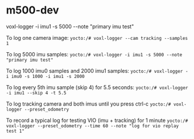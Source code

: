 # m500-dev


voxl-logger -i imu1 -s 5000 --note "primary imu test"

To log one camera image:
```yocto:/# voxl-logger --cam tracking --samples 1```

To log 5000 imu samples:
```yocto:/# voxl-logger -i imu1 -s 5000 --note "primary imu test"```

To log 1000 imu0 samples and 2000 imu1 samples:
```yocto:/# voxl-logger -i imu0 -s 1000 -i imu1 -s 2000```

To log every 5th imu sample (skip 4) for 5.5 seconds:
```yocto:/# voxl-logger -i imu1 --skip 4 -t 5.5```

To log tracking camera and both imus until you press ctrl-c
```yocto:/# voxl-logger --preset_odometry```

To record a typical log for testing VIO (imu + tracking) for 1 minute
```yocto:/# voxl-logger --preset_odometry --time 60 --note "log for vio replay test 1"```
